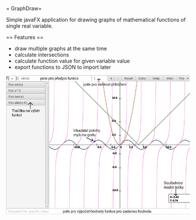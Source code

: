 = GraphDraw=

Simple javaFX application for drawing graphs of mathematical functions of single real variable.

== Features ==
* draw multiple graphs at the same time
* calculate intersections
* calculate function value for given variable value
* export functions to JSON to import later

![screenshot](documentation/img/layout.png)


